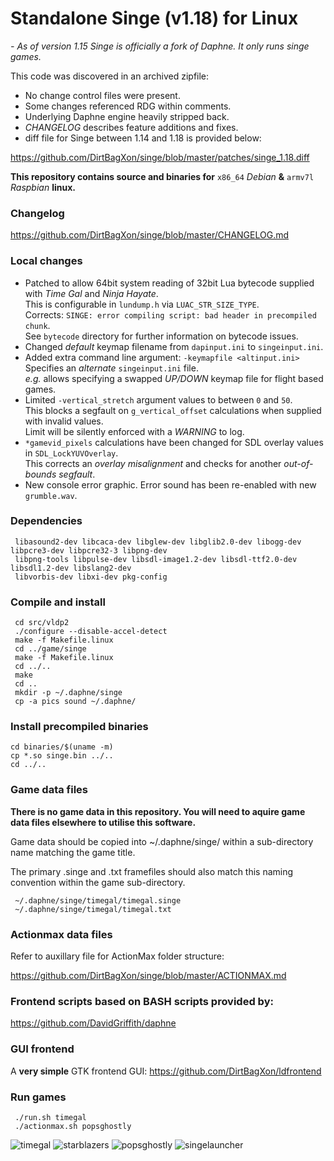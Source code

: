 Standalone Singe (v1.18) for Linux
==================================

*- As of version 1.15 Singe is officially a fork of Daphne.
It only runs singe games.*

This code was discovered in an archived zipfile:
* No change control files were present. 
* Some changes referenced RDG within comments.
* Underlying Daphne engine heavily stripped back.
* *CHANGELOG* describes feature additions and fixes. 
* diff file for Singe between 1.14 and 1.18 is provided below:

https://github.com/DirtBagXon/singe/blob/master/patches/singe_1.18.diff

**This repository contains source and binaries for** `x86_64` _Debian_ **&** `armv7l` _Raspbian_ **linux.**

### Changelog

https://github.com/DirtBagXon/singe/blob/master/CHANGELOG.md

### Local changes

* Patched to allow 64bit system reading of 32bit Lua bytecode supplied with *Time Gal* and *Ninja Hayate*. \
This is configurable in `lundump.h` via `LUAC_STR_SIZE_TYPE`. \
Corrects: `SINGE: error compiling script: bad header in precompiled chunk`. \
See `bytecode` directory for further information on bytecode issues.
* Changed _default_ keymap filename from `dapinput.ini` to `singeinput.ini`.
* Added extra command line argument: `-keymapfile <altinput.ini>` \
Specifies an _alternate_ `singeinput.ini` file. \
_e.g._ allows specifying a swapped _UP/DOWN_ keymap file for flight based games.
* Limited `-vertical_stretch` argument values to between `0` and `50`. \
This blocks a segfault on `g_vertical_offset` calculations when supplied with invalid values.\
Limit will be silently enforced with a *WARNING* to log.
* `*gamevid_pixels` calculations have been changed for SDL overlay values in `SDL_LockYUVOverlay`. \
This corrects an _overlay misalignment_ and checks for another _out-of-bounds segfault_.
* New console error graphic. Error sound has been re-enabled with new `grumble.wav`.

### Dependencies

     libasound2-dev libcaca-dev libglew-dev libglib2.0-dev libogg-dev libpcre3-dev libpcre32-3 libpng-dev 
     libpng-tools libpulse-dev libsdl-image1.2-dev libsdl-ttf2.0-dev libsdl1.2-dev libslang2-dev 
     libvorbis-dev libxi-dev pkg-config


### Compile and install

     cd src/vldp2
     ./configure --disable-accel-detect
     make -f Makefile.linux
     cd ../game/singe
     make -f Makefile.linux
     cd ../..
     make
     cd ..
     mkdir -p ~/.daphne/singe
     cp -a pics sound ~/.daphne/

### Install precompiled binaries

    cd binaries/$(uname -m)
    cp *.so singe.bin ../..
    cd ../..

### Game data files

**There is no game data in this repository. You will need to aquire game data files elsewhere to utilise this software.**

Game data should be copied into ~/.daphne/singe/ within a sub-directory name matching the game title.

The primary .singe and .txt framefiles should also match this naming convention within the game sub-directory.

     ~/.daphne/singe/timegal/timegal.singe
     ~/.daphne/singe/timegal/timegal.txt

### Actionmax data files

Refer to auxillary file for ActionMax folder structure:

https://github.com/DirtBagXon/singe/blob/master/ACTIONMAX.md

### Frontend scripts based on BASH scripts provided by:

https://github.com/DavidGriffith/daphne

### GUI frontend

A **very simple** GTK frontend GUI: https://github.com/DirtBagXon/ldfrontend

### Run games

     ./run.sh timegal
     ./actionmax.sh popsghostly


![timegal](https://raw.githubusercontent.com/DirtBagXon/singe/master/screenshots/timegal.png) 
![starblazers](https://raw.githubusercontent.com/DirtBagXon/singe/master/screenshots/starblazers.png) 
![popsghostly](https://raw.githubusercontent.com/DirtBagXon/singe/master/screenshots/popsghostly.png) 
![singelauncher](https://raw.githubusercontent.com/DirtBagXon/ldfrontend/master/screenshots/singelauncher.png) 

